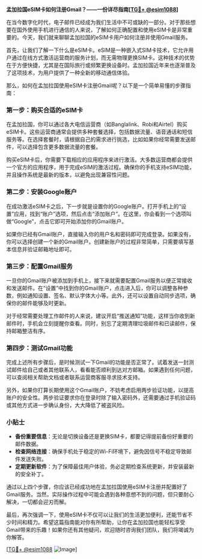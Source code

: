 **孟加拉国eSIM卡如何注册Gmail？——一份详尽指南[[TG💪+ @esim1088](https://t.me/s/esim1088)]**

在当今数字化时代，电子邮件已经成为我们生活中不可或缺的一部分。对于那些想要在国外使用手机进行通信的人来说，了解如何正确配置和使用eSIM卡是非常重要的。今天，我们就来聊聊孟加拉国的eSIM卡用户如何注册并使用Gmail服务。

首先，让我们了解一下什么是eSIM卡。eSIM是一种嵌入式SIM卡技术，它允许用户通过在线方式激活运营商的服务计划，而无需物理更换SIM卡。这种技术的优势在于方便快捷，尤其是在国际旅行或频繁更换设备时。孟加拉国近年来也逐渐普及了这项技术，为用户提供了一种全新的移动通信体验。

那么，如何在孟加拉国使用eSIM卡注册Gmail呢？以下是一个简单易懂的步骤指南：

### 第一步：购买合适的eSIM卡

在孟加拉国，你可以通过各大电信运营商（如Banglalink、Robi和Airtel）购买eSIM卡。这些运营商通常会提供多种套餐选择，包括数据流量、语音通话和短信服务等。在选择套餐时，请根据自己的需求进行挑选，比如如果你经常需要发送邮件，可以选择包含更多数据流量的套餐。

购买eSIM卡后，你需要下载相应的应用程序来进行激活。大多数运营商都会提供一个官方的应用程序，用于完成eSIM的激活过程。确保你的手机支持eSIM功能，并且操作系统是最新的版本，以避免出现兼容性问题。

### 第二步：安装Google账户

在成功激活eSIM卡之后，下一步就是设置你的Google账户。打开手机上的“设置”应用，找到“账户”选项，然后点击“添加账户”。在这里，你会看到一个选项叫做“Google”，点击它即可开始添加你的Gmail账户。

如果你已经有Gmail账户，直接输入你的用户名和密码即可完成登录。如果没有，你可以选择创建一个新的Gmail账户。创建新账户的过程非常简单，只需要填写基本信息并验证邮箱地址即可。

### 第三步：配置Gmail服务

一旦你的Gmail账户被添加到手机上，接下来就需要配置Gmail服务以便正常接收和发送邮件。在“设置”中找到你的Gmail账户，点击进入后，你可以调整各种参数，例如通知设置、签名、默认字体大小等。此外，还可以设置自动同步选项，确保你的邮件能够及时更新。

对于经常需要处理工作邮件的人来说，建议开启“推送通知”功能，这样当你收到新邮件时，手机会立刻提醒你查看。同时，别忘了定期清理垃圾邮件和已读邮件，保持邮箱整洁有序。

### 第四步：测试Gmail功能

完成上述所有步骤后，是时候测试一下Gmail的功能是否正常了。试着发送一封测试邮件给自己或者其他联系人，看看能否顺利到达对方邮箱。如果遇到任何问题，可以查阅相关帮助文档或者联系运营商客服寻求技术支持。

另外，如果你打算长期使用这个Gmail账户，不妨考虑启用两步验证功能，以提高账户的安全性。两步验证要求你在登录时除了输入密码外，还需要通过手机验证码或其他方式进一步确认身份，大大降低了被盗风险。

### 小贴士

- **备份重要信息**：无论是切换设备还是更换SIM卡，都要记得提前备份好重要的邮件数据。
- **检查网络连接**：确保手机处于稳定的Wi-Fi环境下，避免因信号不稳定导致邮件发送失败。
- **定期更新软件**：为了保障最佳用户体验，务必定期检查系统更新，并安装最新的安全补丁。

通过以上四个步骤，你应该已经成功地在孟加拉国使用eSIM卡注册并配置好了Gmail服务。当然，实际操作过程中可能会遇到各种意想不到的问题，但只要耐心解决，一切都会迎刃而解。

最后，再次强调一下，使用eSIM卡不仅可以让我们的生活更加便利，还能节省不少时间和精力。希望这篇指南能对你有所帮助，让你在孟加拉国也能轻松享受Gmail带来的乐趣！如果你还有其他疑问，欢迎随时咨询我们团队，我们将竭诚为你解答。

[[TG💪+ @esim1088](https://t.me/s/esim1088) ![Image](https://i.postimg.cc/4NQfJmqS/Snipaste-2025-05-13-00-14-12.png)]